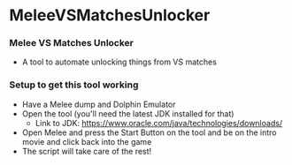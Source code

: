 # MeleeVSMatchesUnlocker

### Melee VS Matches Unlocker
* A tool to automate unlocking things from VS matches

### Setup to get this tool working
* Have a Melee dump and Dolphin Emulator
* Open the tool (you'll need the latest JDK installed for that)
    * Link to JDK: https://www.oracle.com/java/technologies/downloads/
* Open Melee and press the Start Button on the tool and be on the intro movie and click back into the game
* The script will take care of the rest!